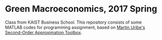 # Green Macroeconomics, 2017 Spring

Class from KAIST Business School. This repository consists of some MATLAB codes for programming assignment, based on [Martin Uribe's Second-Order Approximation Toolbox](http://www.columbia.edu/~mu2166/2nd_order.htm).
